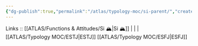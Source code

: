 ```yaml
---
{"dg-publish":true,"permalink":"/atlas/typology-moc/si-parent/","created":"2023-01-05T12:12:58.325+01:00","updated":"2023-02-26T16:42:11.561+01:00"}
---
```


Links :: [[ATLAS/Functions & Attitudes/Si 🏔️\|Si 🏔️]] |  |  |  
[[ATLAS/Typology MOC/ESTJ\|ESTJ]]
[[ATLAS/Typology MOC/ESFJ\|ESFJ]]